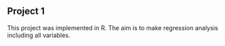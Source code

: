 ## Project 1

This project was implemented in R. The aim is to make regression analysis including all variables.